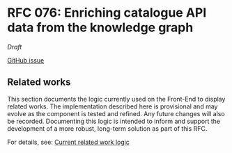 # RFC 076: Enriching catalogue API data from the knowledge graph

_Draft_

[GitHub issue](https://github.com/wellcomecollection/platform/issues/6047)

## Related works

This section documents the logic currently used on the Front-End to display related works. The implementation described here is provisional and may evolve as the component is tested and refined. Any future changes will also be recorded. Documenting this logic is intended to inform and support the development of a more robust, long-term solution as part of this RFC.

For details, see: [Current related work logic](./current-logic.md)
